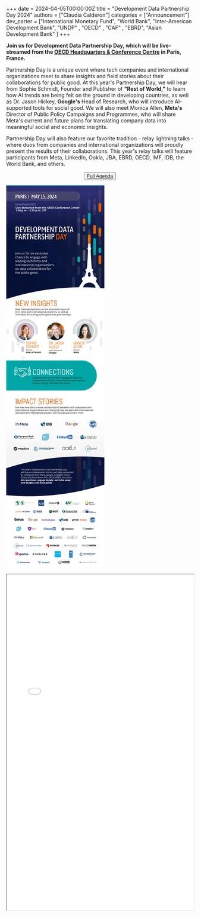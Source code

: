+++
date =  2024-04-05T00:00:00Z
title = "Development Data Partnership Day 2024"
authors = ["Claudia Calderon"]
categories = ["Announcement"]
dev_parter = ["International Monetary Fund", "World Bank", "Inter-American Development Bank", "UNDP" , "OECD" , "CAF" , "EBRD", "Asian Development Bank" ]
+++

**Join us for Development Data Partnership Day, which will be live-streamed from the [OECD Headquarters & Conference Centre](https://www.oecd.org/conference-centre/access/) in Paris, France.**

Partnership Day is a unique event where tech companies and international organizations meet to share insights and field stories about their collaborations for public good. At this year's Partnership Day, we will hear from Sophie Schmidt, Founder and Publisher of **"Rest of World,"** to learn how AI trends are being felt on the ground in developing countries, as well as Dr. Jason Hickey, **Google's** Head of Research, who will introduce AI-supported tools for social good. We will also meet Monica Allen, **Meta's** Director of Public Policy Campaigns and Programmes, who will share Meta's current and future plans for translating company data into meaningful social and economic insights. 

Partnership Day will also feature our favorite tradition - relay lightning talks - where duos from companies and international organizations will proudly present the results of their collaborations. This year's relay talks will feature participants from Meta, LinkedIn, Ookla, JBA, EBRD, OECD, IMF, IDB, the World Bank, and others.

<p style="text-align:center">
<button type="button" class="btn btn-outline-info"><a href="Agenda_2024.pdf"> Full Agenda 
</button>

</p>

![](DDP-2024_web_livestreamed.jpg)

<section id="Full Agenda">
<iframe src="Agenda_2024.pdf#toolbar=0&statusbar=0&page=1" width="100%" height="900px">
</iframe>
</section>

